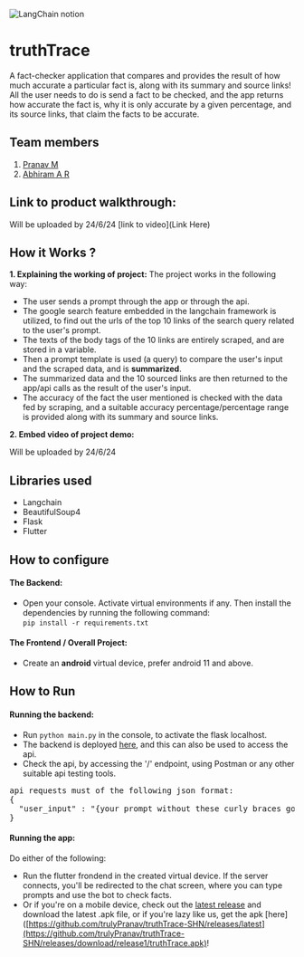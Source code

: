 

![LangChain notion](https://github.com/TH-Activities/saturday-hack-night-template/assets/117498997/af58a18d-932c-4ee7-870b-20820cfa3f3f)




# truthTrace
A fact-checker application that compares and provides the result of how much accurate a particular fact is, along with its summary and source links! All the user needs to do is send a fact to be checked, and the app returns how accurate the fact is, why it is only accurate by a given percentage, and its source links, that claim the facts to be accurate.

## Team members
1. [Pranav M](https://github.com/trulyPranav)
2. [Abhiram A R](https://github.com/AbhiramAnanthu)
## Link to product walkthrough:
Will be uploaded by 24/6/24
[link to video](Link Here)
## How it Works ?
**1. Explaining the working of project:**
The project works in the following way:
- The user sends a prompt through the app or through the api.
- The google search feature embedded in the langchain framework is utilized, to find out the urls of the top 10 links of the search query related to the user's prompt.
- The texts of the body tags of the 10 links are entirely scraped, and are stored in a variable.
- Then a prompt template is used (a query) to compare the user's input and the scraped data, and is **summarized**.
- The summarized data and the 10 sourced links are then returned to the app/api calls as the result of the user's input.
- The accuracy of the fact the user mentioned is checked with the data fed by scraping, and a suitable accuracy percentage/percentage range is provided along with its summary and source links. 

**2. Embed video of project demo:**

Will be uploaded by 24/6/24
## Libraries used
- Langchain
- BeautifulSoup4
- Flask
- Flutter

## How to configure

#### The Backend:
- Open your console. Activate virtual environments if any. Then install the dependencies by running the following command:<br> ```pip install -r requirements.txt```

#### The Frontend / Overall Project:
- Create an **android** virtual device, prefer android 11 and above.

## How to Run

#### Running the backend:
- Run ```python main.py``` in the console, to activate the flask localhost.
- The backend is deployed [here](https://truthtracebackend.onrender.com/), and this can also be used to access the api.
- Check the api, by accessing the '/' endpoint, using Postman or any other suitable api testing tools.
<pre>api requests must of the following json format:
{
  "user_input" : "{your prompt without these curly braces goes here}"
}</pre>

#### Running the app:
Do either of the following:
- Run the flutter frondend in the created virtual device. If the server connects, you'll be redirected to the chat screen, where you can type prompts and use the bot to check facts.
- Or if you're on a mobile device, check out the [latest release](https://github.com/trulyPranav/truthTrace-SHN/releases/latest) and download the latest .apk file, or if you're lazy like us, get the apk [here]([https://github.com/trulyPranav/truthTrace-SHN/releases/latest](https://github.com/trulyPranav/truthTrace-SHN/releases/download/release1/truthTrace.apk)!
